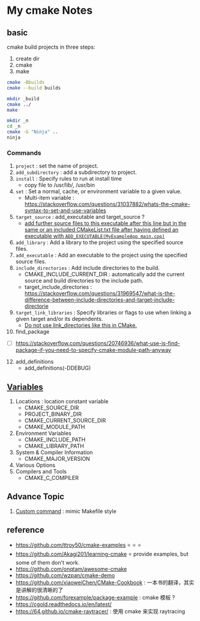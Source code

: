 # My cmake Notes

## basic
cmake build projects in three steps:
1. create dir
2. cmake
3. make

```sh
cmake -Bbuilds
cmake --build builds

mkdir _build
cmake ../
make

mkdir _n
cd _n
cmake -G "Ninja" ..
ninja
```

### Commands
1. `project` : set the name of project.
2. `add_subdirectory` : add a subdirectory to project.
3. `install` : Specify rules to run at install time
    - copy file to /usr/lib/, /usr/bin
4. `set` : Set a normal, cache, or environment variable to a given value. 
    - Multi-item variable : https://stackoverflow.com/questions/31037882/whats-the-cmake-syntax-to-set-and-use-variables
5. `target_source` : add_executable and target_source ?
    - [add further source files to this executable after this line but in the same or an included CMakeList.txt file after having defined an executable with `ADD_EXECUTABLE(MyExampleApp main.cpp)`](https://stackoverflow.com/questions/9339851/can-one-add-further-source-files-to-an-executable-once-defined)
6. `add_library` : Add a library to the project using the specified source files.
7. `add_executable` : Add an executable to the project using the specified source files.
8. `include_directories` : Add include directories to the build.
    - CMAKE_INCLUDE_CURRENT_DIR : automatically add the current source and build directories to the include path.
    - target_include_directories : https://stackoverflow.com/questions/31969547/what-is-the-difference-between-include-directories-and-target-include-directorie
9. `target_link_libraries` : Specify libraries or flags to use when linking a given target and/or its dependents.
    - [Do not use link_directories like this in CMake.](https://stackoverflow.com/questions/31438916/cmake-cannot-find-library-using-link-directories)
10. find_package
  - [ ] https://stackoverflow.com/questions/20746936/what-use-is-find-package-if-you-need-to-specify-cmake-module-path-anyway
12. add_definitions
    - add_definitions(-DDEBUG)

## [Variables](https://gitlab.kitware.com/cmake/community/-/wikis/doc/cmake/Useful-Variables)
1. Locations : location constant variable
    - CMAKE_SOURCE_DIR
    - PROJECT_BINARY_DIR 
    - CMAKE_CURRENT_SOURCE_DIR 
    - CMAKE_MODULE_PATH
2. Environment Variables
    - CMAKE_INCLUDE_PATH
    - CMAKE_LIBRARY_PATH
3. System & Compiler Information
    - CMAKE_MAJOR_VERSION
4. Various Options
5. Compilers and Tools
    - CMAKE_C_COMPILER

## Advance Topic
1. [Custom command](https://gist.github.com/baiwfg2/39881ba703e9c74e95366ed422641609) : mimic Makefile style


## reference
- https://github.com/ttroy50/cmake-examples :star: :star: :star:
- https://github.com/Akagi201/learning-cmake :star: provide examples, but some of them don't work.
- https://github.com/onqtam/awesome-cmake
- https://github.com/wzpan/cmake-demo
- https://github.com/xiaoweiChen/CMake-Cookbook : 一本书的翻译，其实是讲解的很清晰的了
- https://github.com/forexample/package-example : cmake 模板 ?
- https://cgold.readthedocs.io/en/latest/
- https://64.github.io/cmake-raytracer/ : 使用 cmake 来实现 raytracing
